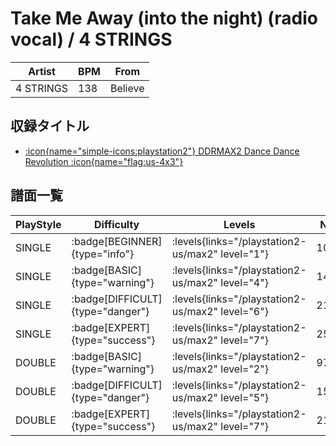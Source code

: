# Take Me Away (into the night) (radio vocal) / 4 STRINGS

|Artist|BPM|From|
|------|---|----|
|4 STRINGS|138|Believe|

## 収録タイトル

- [:icon{name="simple-icons:playstation2"} DDRMAX2 Dance Dance Revolution :icon{name="flag:us-4x3"}](/playstation2-us/max2)

## 譜面一覧

|PlayStyle|Difficulty|Levels|Notes|Movie|
|---------|----------|------|-----|-----|
|SINGLE| :badge[BEGINNER]{type="info"}| :levels{links="/playstation2-us/max2" level="1"}|105/0||
|SINGLE| :badge[BASIC]{type="warning"}| :levels{links="/playstation2-us/max2" level="4"}|149/27||
|SINGLE| :badge[DIFFICULT]{type="danger"}| :levels{links="/playstation2-us/max2" level="6"}|210/37||
|SINGLE| :badge[EXPERT]{type="success"}| :levels{links="/playstation2-us/max2" level="7"}|250/35||
|DOUBLE| :badge[BASIC]{type="warning"}| :levels{links="/playstation2-us/max2" level="2"}|97/6||
|DOUBLE| :badge[DIFFICULT]{type="danger"}| :levels{links="/playstation2-us/max2" level="5"}|152/11||
|DOUBLE| :badge[EXPERT]{type="success"}| :levels{links="/playstation2-us/max2" level="7"}|219/25||
